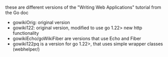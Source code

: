 these are different versions of the "Writing Web Applications" tutorial from the Go doc  
- gowikiOrig: original version
- gowiki122: original version, modified to use go 1.22> new http functionality
- gowikiEcho/goWikiFiber are versions that use Echo and Fiber
- gowiki122pq is a version for go 1.22>, that uses simple wrapper classes (webhelper/)
